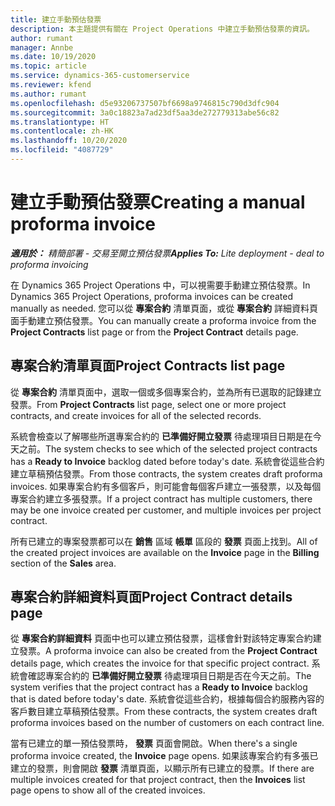 ```yaml
---
title: 建立手動預估發票
description: 本主題提供有關在 Project Operations 中建立手動預估發票的資訊。
author: rumant
manager: Annbe
ms.date: 10/19/2020
ms.topic: article
ms.service: dynamics-365-customerservice
ms.reviewer: kfend
ms.author: rumant
ms.openlocfilehash: d5e93206737507bf6698a9746815c790d3dfc904
ms.sourcegitcommit: 3a0c18823a7ad23df5aa3de272779313abe56c82
ms.translationtype: HT
ms.contentlocale: zh-HK
ms.lasthandoff: 10/20/2020
ms.locfileid: "4087729"
---
```

# <a name="creating-a-manual-proforma-invoice"></a><span data-ttu-id="31c66-103">建立手動預估發票</span><span class="sxs-lookup"><span data-stu-id="31c66-103">Creating a manual proforma invoice</span></span>

<span data-ttu-id="31c66-104">_**適用於：** 精簡部署 - 交易至開立預估發票_</span><span class="sxs-lookup"><span data-stu-id="31c66-104">_**Applies To:** Lite deployment - deal to proforma invoicing_</span></span>

<span data-ttu-id="31c66-105">在 Dynamics 365 Project Operations 中，可以視需要手動建立預估發票。</span><span class="sxs-lookup"><span data-stu-id="31c66-105">In Dynamics 365 Project Operations, proforma invoices can be created manually as needed.</span></span> <span data-ttu-id="31c66-106">您可以從 **專案合約** 清單頁面，或從 **專案合約** 詳細資料頁面手動建立預估發票。</span><span class="sxs-lookup"><span data-stu-id="31c66-106">You can manually create a proforma invoice from the **Project Contracts** list page or from the **Project Contract** details page.</span></span>

##  <a name="project-contracts-list-page"></a><span data-ttu-id="31c66-107">專案合約清單頁面</span><span class="sxs-lookup"><span data-stu-id="31c66-107">Project Contracts list page</span></span>

<span data-ttu-id="31c66-108">從 **專案合約** 清單頁面中，選取一個或多個專案合約，並為所有已選取的記錄建立發票。</span><span class="sxs-lookup"><span data-stu-id="31c66-108">From **Project Contracts** list page, select one or more project contracts, and create invoices for all of the selected records.</span></span>

<span data-ttu-id="31c66-109">系統會檢查以了解哪些所選專案合約的 **已準備好開立發票** 待處理項目日期是在今天之前。</span><span class="sxs-lookup"><span data-stu-id="31c66-109">The system checks to see which of the selected project contracts has a **Ready to Invoice** backlog  dated before today's date.</span></span> <span data-ttu-id="31c66-110">系統會從這些合約建立草稿預估發票。</span><span class="sxs-lookup"><span data-stu-id="31c66-110">From those contracts, the system creates draft proforma invoices.</span></span> <span data-ttu-id="31c66-111">如果專案合約有多個客戶，則可能會每個客戶建立一張發票，以及每個專案合約建立多張發票。</span><span class="sxs-lookup"><span data-stu-id="31c66-111">If a project contract has multiple customers, there may be one invoice created per customer, and multiple invoices per project contract.</span></span>

<span data-ttu-id="31c66-112">所有已建立的專案發票都可以在 **銷售** 區域 **帳單** 區段的 **發票** 頁面上找到。</span><span class="sxs-lookup"><span data-stu-id="31c66-112">All of the created project invoices are available on the **Invoice** page in the **Billing** section of the **Sales** area.</span></span>

## <a name="project-contract-details-page"></a><span data-ttu-id="31c66-113">專案合約詳細資料頁面</span><span class="sxs-lookup"><span data-stu-id="31c66-113">Project Contract details page</span></span>

<span data-ttu-id="31c66-114">從 **專案合約詳細資料** 頁面中也可以建立預估發票，這樣會針對該特定專案合約建立發票。</span><span class="sxs-lookup"><span data-stu-id="31c66-114">A proforma invoice can also be created from the **Project Contract** details page, which creates the invoice for that specific project contract.</span></span> <span data-ttu-id="31c66-115">系統會確認專案合約的 **已準備好開立發票** 待處理項目日期是否在今天之前。</span><span class="sxs-lookup"><span data-stu-id="31c66-115">The system verifies that the project contract has a **Ready to Invoice** backlog that is dated before today's date.</span></span> <span data-ttu-id="31c66-116">系統會從這些合約，根據每個合約服務內容的客戶數目建立草稿預估發票。</span><span class="sxs-lookup"><span data-stu-id="31c66-116">From these contracts, the system creates draft proforma invoices based on the number of customers on each contract line.</span></span>

<span data-ttu-id="31c66-117">當有已建立的單一預估發票時， **發票** 頁面會開啟。</span><span class="sxs-lookup"><span data-stu-id="31c66-117">When there's a single proforma invoice created, the **Invoice** page opens.</span></span> <span data-ttu-id="31c66-118">如果該專案合約有多張已建立的發票，則會開啟 **發票** 清單頁面，以顯示所有已建立的發票。</span><span class="sxs-lookup"><span data-stu-id="31c66-118">If there are multiple invoices created for that project contract, then the **Invoices** list page opens to show all of the created invoices.</span></span>
